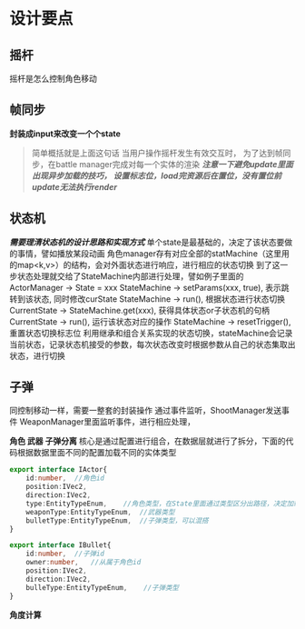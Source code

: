 # 设计要点



## 摇杆
摇杆是怎么控制角色移动



## 帧同步

**封装成input来改变一个个state**
>简单概括就是上面这句话
>当用户操作摇杆发生有效交互时，
>为了达到帧同步，在battle manager完成对每一个实体的渲染
***注意一下避免update里面出现异步加载的技巧， 设置标志位，load完资源后在置位，没有置位前update无法执行render***






## 状态机
***需要理清状态机的设计思路和实现方式***
单个state是最基础的，决定了该状态要做的事情，譬如播放某段动画
角色manager存有对应全部的statMachine（这里用的map<k,v>）的结构，会对外面状态进行响应，进行相应的状态切换
到了这一步状态处理就交给了StateMachine内部进行处理，譬如例子里面的
ActorManager -> State = xxx
StateMachine -> setParams(xxx, true), 表示跳转到该状态, 同时修改curState
    StateMachine -> run(), 根据状态进行状态切换
        CurrentState -> StateMachine.get(xxx), 获得具体状态or子状态机的句柄
        CurrentState -> run(), 运行该状态对应的操作
    StateMachine -> resetTrigger(), 重置状态切换标志位
利用继承和组合关系实现的状态切换，stateMachine会记录当前状态，记录状态机接受的参数，每次状态改变时根据参数从自己的状态集取出状态，进行切换


## 子弹
同控制移动一样，需要一整套的封装操作
通过事件监听，ShootManager发送事件
WeaponManager里面监听事件，进行相应处理，

**角色 武器 子弹分离**
核心是通过配置进行组合，在数据层就进行了拆分，下面的代码根据数据里面不同的配置加载不同的实体类型

```typescript
export interface IActor{
    id:number,  //角色id
    position:IVec2,
    direction:IVec2,
    type:EntityTypeEnum,    //角色类型，在State里面通过类型区分出路径，决定加载哪一种图片
    weaponType:EntityTypeEnum,  //武器类型
    bulletType:EntityTypeEnum,  //子弹类型，可以混搭
}

export interface IBullet{
    id:number,  //子弹id
    owner:number,   //从属于角色id
    position:IVec2,
    direction:IVec2,
    bulleType:EntityTypeEnum,    //子弹类型
}
```

**角度计算**
